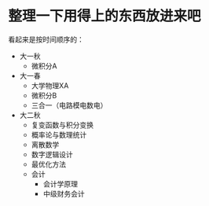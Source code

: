 # 整理一下用得上的东西放进来吧

看起来是按时间顺序的：

* 大一秋
  * 微积分A
* 大一春
  * 大学物理XA
  * 微积分B
  * 三合一（电路模电数电）
* 大二秋
  * 复变函数与积分变换
  * 概率论与数理统计
  * 离散数学
  * 数字逻辑设计
  * 最优化方法
  * 会计
    * 会计学原理
    * 中级财务会计
